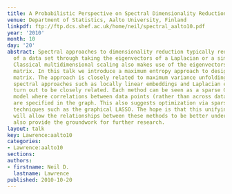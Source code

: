 ```yaml
---
title: A Probabilistic Perspective on Spectral Dimensionality Reduction
venue: Department of Statistics, Aalto University, Finland
linkpdf: ftp://ftp.dcs.shef.ac.uk/home/neil/spectral_aalto10.pdf
year: '2010'
month: 10
day: '20'
abstract: Spectral approaches to dimensionality reduction typically reduce the dimensionality
  of a data set through taking the eigenvectors of a Laplacian or a similarity matrix.
  Classical multidimensional scaling also makes use of the eigenvectors of a similarity
  matrix. In this talk we introduce a maximum entropy approach to designing this similarity
  matrix. The approach is closely related to maximum variance unfolding and other
  spectral approaches such as locally linear embeddings and Laplacian eigenmaps also
  turn out to be closely related. Each method can be seen as a sparse Gaussian graphical
  model where correlations between data points (rather than across data features)
  are specified in the graph. This also suggests optimization via sparse inverse covariance
  techniques such as the graphical LASSO. The hope is that this unifying perspective
  will allow the relationships between these methods to be better understood and will
  also provide the groundwork for further research.
layout: talk
key: Lawrence:aalto10
categories:
- Lawrence:aalto10
sections: 
authors:
- firstname: Neil D.
  lastname: Lawrence
published: 2010-10-20
---
```

